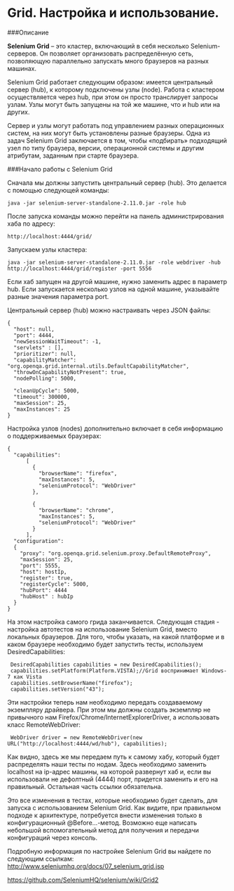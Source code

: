 # Grid. Настройка и использование.

###Описание

**Selenium Grid** – это кластер, включающий в себя несколько Selenium-серверов. Он позволяет организовать распределённую сеть, позволяющую параллельно запускать много браузеров на разных машинах.

Selenium Grid работает следующим образом: имеется центральный сервер (hub), к которому подключены узлы (node). Работа с кластером осуществляется через hub, при этом он просто транслирует запросы узлам. Узлы могут быть запущены на той же машине, что и hub или на других.

Сервер и узлы могут работать под управлением разных операционных систем, на них могут быть установлены разные браузеры. Одна из задач Selenium Grid заключается в том, чтобы «подбирать» подходящий узел по типу браузера, версии, операционной системы и другим атрибутам, заданным при старте браузера.

###Начало работы с Selenium Grid

Сначала мы должны запустить центральный сервер (hub). Это делается с помощью следующей команды:

    java -jar selenium-server-standalone-2.11.0.jar -role hub

После запуска команды можно перейти на панель администрирования хаба по адресу:

    http://localhost:4444/grid/

Запускаем узлы кластера:

    java -jar selenium-server-standalone-2.11.0.jar -role webdriver -hub http://localhost:4444/grid/register -port 5556

Если хаб запущен на другой машине, нужно заменить адрес в параметр hub. Если запускается несколько узлов на одной машине, указывайте разные значения параметра port.

Центральный сервер (hub) можно настраивать через JSON файлы:

    {
      "host": null,
      "port": 4444,
      "newSessionWaitTimeout": -1,
      "servlets" : [],
      "prioritizer": null,
      "capabilityMatcher": "org.openqa.grid.internal.utils.DefaultCapabilityMatcher",
      "throwOnCapabilityNotPresent": true,
      "nodePolling": 5000,

      "cleanUpCycle": 5000,
      "timeout": 300000,
      "maxSession": 25,
      "maxInstances": 25
    }

Настройка узлов (nodes) дополнительно включает в себя информацию о поддерживаемых браузерах:

    {
      "capabilities":
          [
            {
              "browserName": "firefox",
              "maxInstances": 5,
              "seleniumProtocol": "WebDriver"
            },

            {
              "browserName": "chrome",
              "maxInstances": 5,
              "seleniumProtocol": "WebDriver"
            }
          ],
      "configuration":
      {
        "proxy": "org.openqa.grid.selenium.proxy.DefaultRemoteProxy",
        "maxSession": 25,
        "port": 5555,
        "host": hostIp,
        "register": true,
        "registerCycle": 5000,
        "hubPort": 4444
        "hubHost" : hubIp
      }
    }
    
На этом настройка самого грида заканчивается. Следующая стадия - настройка автотестов на использование Selenium Grid, вместо локальных браузеров. Для того, чтобы указать, на какой платформе и в каком браузере необходимо будет запустить тесты, используем DesiredCapabilities:
   
     DesiredCapabilities capabilities = new DesiredCapabilities();
     capabilities.setPlatform(Platform.VISTA);//Grid воспринимает Windows-7 как Vista
     capabilities.setBrowserName("firefox");
     capabilities.setVersion("43");
Эти настройки теперь нам необходимо передать создаваемому экземпляру драйвера. При этом мы должны создать экземпляр не привычного нам Firefox/Chrome/InternetExplorerDriver, а использовать класс RemoteWebDriver:
 
     WebDriver driver = new RemoteWebDriver(new URL("http://localhost:4444/wd/hub"), capabilities);
     
 Как видно, здесь же мы передаем путь к самому хабу, который будет распределять наши тесты по нодам. Здесь необходимо заменить localhost на ip-адрес машины, на которой развернут хаб и, если вы использовали не дефолтный (4444) порт, придется заменить и его на правильный. Остальная часть ссылки обязательна.
 
 Это все изменения в тестах, которые необходимо будет сделать, для запуска с использованием Selenium Grid. Как видите, при правильном подходе к архитектуре, потребуется внести изменения только в конфигурационный @Before...-метод. Возможно еще написать небольшой вспомогательный метод для получения и передачи конфигураций через консоль.
 
 Подробную информация по настройке Selenium Grid вы найдете по следующим ссылкам:
 http://www.seleniumhq.org/docs/07_selenium_grid.jsp
 
 https://github.com/SeleniumHQ/selenium/wiki/Grid2
 
